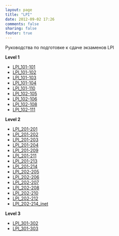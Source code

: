 ```yaml
---
layout: page
title: "LPI"
date: 2012-09-02 17:26
comments: false
sharing: false
footer: true
---
```

Руководства по подготовке к сдаче экзаменов LPI

<p><strong>Level 1</strong></p>
<ul>
<li><a href="/media/downloads/LPI/LPI_101-101.pdf">LPI_101-101</a></li>
<li><a href="/media/downloads/LPI/LPI_101-102.pdf">LPI_101-102 </a></li>
<li><a href="/media/downloads/LPI/LPI_101-103.pdf">LPI_101-103</a></li>
<li><a href="/media/downloads/LPI/LPI_101-104.pdf">LPI_101-104 </a></li>
<li><a href="/media/downloads/LPI/LPI_101-110.pdf">LPI_101-110</a></li>
<li><a href="/media/downloads/LPI/LPI_102-105.pdf">LPI_102-105 </a></li>
<li><a href="/media/downloads/LPI/LPI_102-106.pdf">LPI_102-106 </a></li>
<li><a href="/media/downloads/LPI/LPI_102-108.pdf">LPI_102-108 </a></li>
<li><a href="/media/downloads/LPI/LPI_102-111.pdf">LPI_102-111</a></li>
</ul>
<p><strong>Level 2</strong></p>

<ul>
<li><a href="/media/downloads/LPI/LPI_201-201.pdf">LPI_201-201</a></li>
<li><a href="/media/downloads/LPI/LPI_201-202.pdf">LPI_201-202 </a></li>
<li><a href="/media/downloads/LPI/LPI_201-203.pdf">LPI_201-203</a></li>
<li><a href="/media/downloads/LPI/LPI_201-204.pdf">LPI_201-204 </a></li>
<li><a href="/media/downloads/LPI/LPI_201-209.pdf">LPI_201-209 </a></li>
<li><a href="/media/downloads/LPI/LPI_201-211.pdf">LPI_201-211 </a></li>
<li><a href="/media/downloads/LPI/LPI_201-213.pdf">LPI_201-213 </a></li>
<li><a href="/media/downloads/LPI/LPI_201-214.pdf">LPI_201-214 </a></li>
<li><a href="/media/downloads/LPI/LPI_202-205.pdf">LPI_202-205</a></li>
<li><a href="/media/downloads/LPI/LPI_202-206.pdf">LPI_202-206</a></li>
<li><a href="/media/downloads/LPI/LPI_202-207.pdf">LPI_202-207</a></li>
<li><a href="/media/downloads/LPI/LPI_202-208.pdf">LPI_202-208</a></li>
<li><a href="/media/downloads/LPI/LPI_202-210.pdf">LPI_202-210</a></li>
<li><a href="/media/downloads/LPI/LPI_202-212.pdf">LPI_202-212</a></li>
<li><a href="/media/downloads/LPI/LPI_202-214_inet.pdf">LPI_202-214_inet </a></li>
</ul>
<p><strong>Level 3</strong></p>
<ul>
<li><a href="/media/downloads/LPI/LPI_301-302.pdf">LPI_301-302 </a></li>
<li><a href="/media/downloads/LPI/LPI_301-303.pdf">LPI_301-303 </a></li>
</ul>


